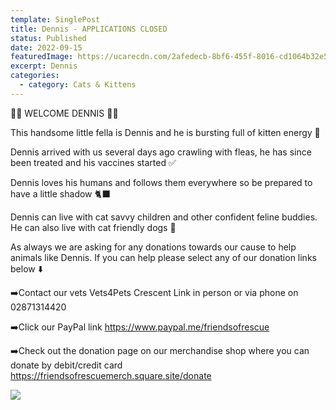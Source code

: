 ```yaml
---
template: SinglePost
title: Dennis - APPLICATIONS CLOSED
status: Published
date: 2022-09-15
featuredImage: https://ucarecdn.com/2afedecb-8bf6-455f-8016-cd1064b32e54/
excerpt: Dennis
categories:
  - category: Cats & Kittens
---
```

🧡🧡 WELCOME DENNIS 🧡🧡

This handsome little fella is Dennis and he is bursting full of kitten energy 🧶

Dennis arrived with us several days ago crawling with fleas, he has since been treated and his vaccines started ✅️

Dennis loves his humans and follows them everywhere so be prepared to have a little shadow 🐈‍⬛️

Dennis can live with cat savvy children and other confident feline buddies. He can also live with cat friendly dogs 🏡


As always we are asking for any donations towards our cause to help animals like Dennis. If you can help please select any of our donation links below ⬇️


➡️Contact our vets Vets4Pets Crescent Link in person or via phone on 02871314420


➡️Click our PayPal link
https://www.paypal.me/friendsofrescue


➡️Check out the donation page on our merchandise shop where you can donate by debit/credit card
https://friendsofrescuemerch.square.site/donate

![](https://ucarecdn.com/0cf62e6a-89bd-4688-a6f6-5b73dab8b091/)